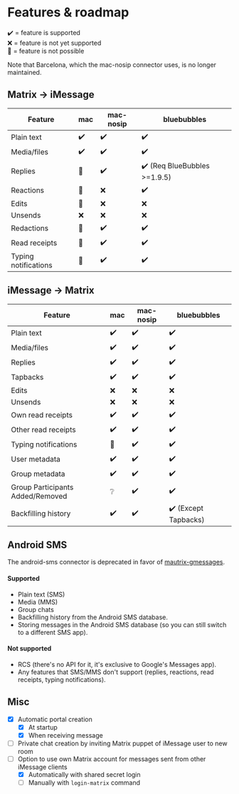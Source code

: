 # Features & roadmap
✔️ = feature is supported  
❌ = feature is not yet supported  
🛑 = feature is not possible

Note that Barcelona, which the mac-nosip connector uses, is no longer maintained.

## Matrix → iMessage
| Feature              | mac | mac-nosip | bluebubbles |
|----------------------|-----|-----------|-------------|
| Plain text           | ✔️   | ✔️         | ✔️           |
| Media/files          | ✔️   | ✔️         | ✔️           |
| Replies              | 🛑  | ✔️         | ✔️  (Req BlueBubbles >=1.9.5)          |
| Reactions            | 🛑  | ❌        | ✔️            |
| Edits                | 🛑  | ❌        | ❌           |
| Unsends              | ❌  | ❌        | ❌           |
| Redactions           | 🛑  | ✔️         | ✔️           |
| Read receipts        | 🛑  | ✔️         | ✔️           |
| Typing notifications | 🛑  | ✔️         | ✔️           |

## iMessage → Matrix
| Feature                                | mac | mac-nosip | bluebubbles |
|----------------------------------------|-----|-----------|-------------|
| Plain text                             | ✔️  | ✔️        | ✔️          |
| Media/files                            | ✔️  | ✔️        | ✔️          |
| Replies                                | ✔️  | ✔️        | ✔️          |
| Tapbacks                               | ✔️  | ✔️        | ✔️          |
| Edits                                  | ❌  | ❌       | ❌         |
| Unsends                                | ❌  | ❌       | ❌         |
| Own read receipts                      | ✔️  | ✔️        | ✔️          |
| Other read receipts                    | ✔️  | ✔️        | ✔️          |
| Typing notifications                   | 🛑 | ✔️        | ✔️          |
| User metadata                          | ✔️  | ✔️        | ✔️          |
| Group metadata                         | ✔️  | ✔️        | ✔️          |
| Group Participants Added/Removed       | ❔ | ✔️        | ✔️          |
| Backfilling history                    | ✔️  | ✔️        | ✔️ (Except Tapbacks)      |

## Android SMS
The android-sms connector is deprecated in favor of [mautrix-gmessages](https://github.com/mautrix/gmessages).

#### Supported
* Plain text (SMS)
* Media (MMS)
* Group chats
* Backfilling history from the Android SMS database.
* Storing messages in the Android SMS database
  (so you can still switch to a different SMS app).

#### Not supported
* RCS (there's no API for it, it's exclusive to Google's Messages app).
* Any features that SMS/MMS don't support
  (replies, reactions, read receipts, typing notifications).

## Misc
* [x] Automatic portal creation
  * [x] At startup
  * [x] When receiving message
* [ ] Private chat creation by inviting Matrix puppet of iMessage user to new room
* [ ] Option to use own Matrix account for messages sent from other iMessage clients
  * [x] Automatically with shared secret login
  * [ ] Manually with `login-matrix` command
